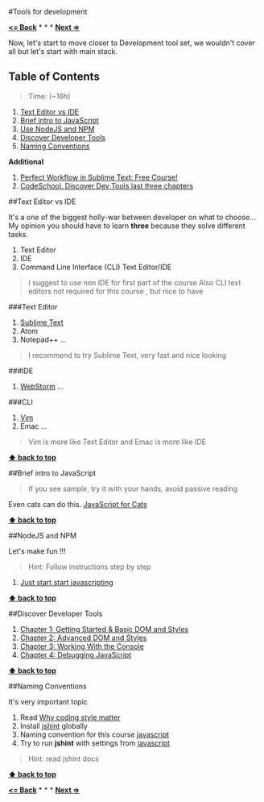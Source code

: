 #Tools for development

**[<= Back](tools-for-collaboration-1.md)**		*	*	*	**[Next =>](javascript-syntax.md)**

Now, let's start to move closer to Development tool set, we wouldn't cover all
but let's start with main stack. 

## Table of Contents

> Time: (~16h)

1. [Text Editor vs IDE](#text-editor-vs-ide)
1. [Brief intro to JavaScript](#brief-intro-to-javascript)
1. [Use NodeJS and NPM](#use-nodejs-and-npm)
1. [Discover Developer Tools](#discover-developer-tools) 
1. [Naming Conventions](#naming-conventions)


**Additional**

1. [Perfect Workflow in Sublime Text: Free Course!](https://code.tutsplus.com/articles/perfect-workflow-in-sublime-text-free-course--net-27293)
1. [CodeSchool. Discover Dev Tools last three chapters](http://discover-devtools.codeschool.com/?locale=en)

##Text Editor vs IDE

It's a one of the biggest holly-war  between developer on what to choose...
My opinion you should have to learn **three** because they solve different tasks.

1. Text Editor
1. IDE 
1. Command Line Interface (CLI) Text Editor/IDE

> I suggest to use non IDE for first part of the course
> Also CLI text editors not required for this course , but nice to have

###Text Editor

1. [Sublime Text](http://www.sublimetext.com/3)
1. Atom
1. Notepad++
...

>I recommend to try Sublime Text, very fast and nice looking

###IDE

1. [WebStorm](https://www.jetbrains.com/webstorm/)
...

###CLI 

1. [Vim](http://www.vim.org/)
1. Emac 
...

>Vim is more like Text Editor and Emac is more like IDE

**[⬆ back to top](#tools-for-development)**

##Brief intro to JavaScript

 > If you see sample, try it with your hands, avoid passive reading

 Even cats can do this. [JavaScript for Cats](http://jsforcats.com/)

**[⬆ back to top](#tools-for-development)**

##NodeJS and NPM

Let's make fun !!!

>Hint: Follow instructions step by step

1. [Just start start javascripting](https://github.com/sethvincent/javascripting#javascripting)

**[⬆ back to top](#tools-for-development)**

##Discover Developer Tools

1. [Chapter 1: Getting Started & Basic DOM and Styles](http://discover-devtools.codeschool.com/chapters/1?locale=en)
2. [Chapter 2: Advanced DOM and Styles](http://discover-devtools.codeschool.com/chapters/2?locale=en)
3. [Chapter 3: Working With the Console](http://discover-devtools.codeschool.com/chapters/3?locale=en)
4. [Chapter 4: Debugging JavaScript](http://discover-devtools.codeschool.com/chapters/4?locale=en)

**[⬆ back to top](#tools-for-development)**

##Naming Conventions

It's very important topic 

1. Read [Why coding style matter](http://www.smashingmagazine.com/2012/10/25/why-coding-style-matters)
1. Install [jshint](http://jshint.com/install) globally
1. Naming convention for this course [javascript](https://github.com/airbnb/javascript)
1. Try to run **jshint** with settings from [javascript](https://github.com/airbnb/javascript)

>Hint: read jshint docs


**[⬆ back to top](#tools-for-development)**

**[<= Back](tools-for-collaboration-2.md)**		*	*	*	**[Next =>](javascript-syntax.md)**





